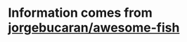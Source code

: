 # Information comes from [jorgebucaran/awesome-fish](https://github.com/jorgebucaran/awesome-fish)

